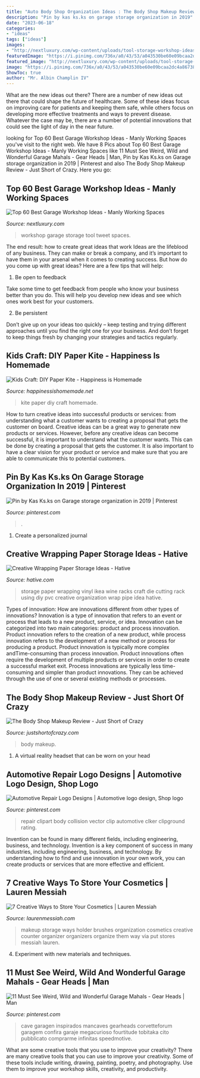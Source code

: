 ```yaml
---
title: "Auto Body Shop Organization Ideas : The Body Shop Makeup Review"
description: "Pin by kas ks.ks on garage storage organization in 2019"
date: "2023-06-18"
categories:
- "ideas"
tags: ["ideas"]
images:
- "http://nextluxury.com/wp-content/uploads/tool-storage-workshop-ideas.jpg"
featuredImage: "https://i.pinimg.com/736x/a0/43/53/a043530be60e09bcaa2dc4a8673800b3.jpg"
featured_image: "http://nextluxury.com/wp-content/uploads/tool-storage-workshop-ideas.jpg"
image: "https://i.pinimg.com/736x/a0/43/53/a043530be60e09bcaa2dc4a8673800b3.jpg"
ShowToc: true
author: "Mr. Albin Champlin IV"
---
```



What are the new ideas out there?
There are a number of new ideas out there that could shape the future of healthcare. Some of these ideas focus on improving care for patients and keeping them safe, while others focus on developing more effective treatments and ways to prevent disease. Whatever the case may be, there are a number of potential innovations that could see the light of day in the near future.

	

		
looking for Top 60 Best Garage Workshop Ideas - Manly Working Spaces you've visit to the right web. We have 8 Pics about Top 60 Best Garage Workshop Ideas - Manly Working Spaces like 11 Must See Weird, Wild and Wonderful Garage Mahals - Gear Heads | Man, Pin by Kas Ks.ks on Garage storage organization in 2019 | Pinterest and also The Body Shop Makeup Review - Just Short of Crazy. Here you go:
		
    
## Top 60 Best Garage Workshop Ideas - Manly Working Spaces

<img loading=lazy src="http://nextluxury.com/wp-content/uploads/tool-storage-workshop-ideas.jpg" onerror="this.onerror=null;this.src='https://tse1.mm.bing.net/th?id=OIP.DDfjPgyZ9LjpiXnFHLDDVQHaE7&amp;pid=15.1';" alt="Top 60 Best Garage Workshop Ideas - Manly Working Spaces">

_Source: nextluxury.com_

>workshop garage storage tool tweet spaces. 

	

The end result: how to create great ideas that work
Ideas are the lifeblood of any business. They can make or break a company, and it’s important to have them in your arsenal when it comes to creating success. But how do you come up with great ideas? Here are a few tips that will help:
1. Be open to feedback

Take some time to get feedback from people who know your business better than you do. This will help you develop new ideas and see which ones work best for your customers.

2. Be persistent

Don’t give up on your ideas too quickly – keep testing and trying different approaches until you find the right one for your business. And don’t forget to keep things fresh by changing your strategies and tactics regularly.

    
## Kids Craft: DIY Paper Kite - Happiness Is Homemade

<img loading=lazy src="https://i2.wp.com/www.happinessishomemade.net/wp-content/uploads/2013/04/DIY-paper-kite.jpg" onerror="this.onerror=null;this.src='https://tse1.mm.bing.net/th?id=OIP.p76F4-m1NTLZh0pFpgnsfAHaLH&amp;pid=15.1';" alt="Kids Craft: DIY Paper Kite - Happiness is Homemade">

_Source: happinessishomemade.net_

>kite paper diy craft homemade. 

	

How to turn creative ideas into successful products or services: from understanding what a customer wants to creating a proposal that gets the customer on board.
Creative ideas can be a great way to generate new products or services. However, before any creative ideas can become successful, it is important to understand what the customer wants. This can be done by creating a proposal that gets the customer. It is also important to have a clear vision for your product or service and make sure that you are able to communicate this to potential customers.

    
## Pin By Kas Ks.ks On Garage Storage Organization In 2019 | Pinterest

<img loading=lazy src="https://i.pinimg.com/736x/a0/43/53/a043530be60e09bcaa2dc4a8673800b3.jpg" onerror="this.onerror=null;this.src='https://tse4.mm.bing.net/th?id=OIP.wQgoxHNxvDwqQE_RkZgKmQHaJ4&amp;pid=15.1';" alt="Pin by Kas Ks.ks on Garage storage organization in 2019 | Pinterest">

_Source: pinterest.com_

>. 

	

1. Create a personalized journal

    
## Creative Wrapping Paper Storage Ideas - Hative

<img loading=lazy src="https://hative.com/wp-content/uploads/2015/02/wrapping-paper-storage/14-wrapping-paper-storage.jpg" onerror="this.onerror=null;this.src='https://tse2.mm.bing.net/th?id=OIP.FOaWjQqmoD2RIW3GrYC8eAHaLH&amp;pid=15.1';" alt="Creative Wrapping Paper Storage Ideas - Hative">

_Source: hative.com_

>storage paper wrapping vinyl ikea wine racks craft die cutting rack using diy pvc creative organization wrap pipe idea hative. 

	

Types of innovation: How are innovations different from other types of innovations?
Innovation is a type of innovation that refers to an event or process that leads to a new product, service, or idea. Innovation can be categorized into two main categories: product and process innovation. Product innovation refers to the creation of a new product, while process innovation refers to the development of a new method or process for producing a product. 
Product innovation is typically more complex andTime-consuming than process innovation. Product innovations often require the development of multiple products or services in order to create a successful market exit. Process innovations are typically less time-consuming and simpler than product innovations. They can be achieved through the use of one or several existing methods or processes.

    
## The Body Shop Makeup Review - Just Short Of Crazy

<img loading=lazy src="https://www.justshortofcrazy.com/wp-content/uploads/2016/12/body-shop-makeup-3.jpg" onerror="this.onerror=null;this.src='https://tse4.mm.bing.net/th?id=OIP.O8DV5N5TH3EhiOnifDYjDwHaJ3&amp;pid=15.1';" alt="The Body Shop Makeup Review - Just Short of Crazy">

_Source: justshortofcrazy.com_

>body makeup. 

	

1. A virtual reality headset that can be worn on your head

    
## Automotive Repair Logo Designs | Automotive Logo Design, Shop Logo

<img loading=lazy src="https://i.pinimg.com/736x/89/42/33/8942338918c5e2360b63a0bd897a23f8.jpg" onerror="this.onerror=null;this.src='https://tse3.mm.bing.net/th?id=OIP.SI0EO1pxqZBT8APasXIMYQHaGL&amp;pid=15.1';" alt="Automotive Repair Logo Designs | Automotive logo design, Shop logo">

_Source: pinterest.com_

>repair clipart body collision vector clip automotive clker clipground rating. 

	

Invention can be found in many different fields, including engineering, business, and technology.
Invention is a key component of success in many industries, including engineering, business, and technology. By understanding how to find and use innovation in your own work, you can create products or services that are more effective and efficient.

    
## 7 Creative Ways To Store Your Cosmetics | Lauren Messiah

<img loading=lazy src="http://laurenmessiah.com/wp-content/uploads/2014/05/blog+007.jpg" onerror="this.onerror=null;this.src='https://tse2.mm.bing.net/th?id=OIP.F8BKoIvX0Fs1-aGaGjUJEQHaFj&amp;pid=15.1';" alt="7 Creative Ways to Store Your Cosmetics | Lauren Messiah">

_Source: laurenmessiah.com_

>makeup storage ways holder brushes organization cosmetics creative counter organizer organizers organize them way via put stores messiah lauren. 

	

4. Experiment with new materials and techniques.

    
## 11 Must See Weird, Wild And Wonderful Garage Mahals - Gear Heads | Man

<img loading=lazy src="https://i.pinimg.com/originals/b5/64/18/b564180132b207cb82c7e9a6337f1c33.jpg" onerror="this.onerror=null;this.src='https://tse4.mm.bing.net/th?id=OIP.lDy_GII7gNhJ88Ib7pHNLQHaEz&amp;pid=15.1';" alt="11 Must See Weird, Wild and Wonderful Garage Mahals - Gear Heads | Man">

_Source: pinterest.com_

>cave garagen inspirados mancaves gearheads corvetteforum garagem confira garaje megacurioso fourtitude tobitaka cito pubblicato comprarme infinitas speedmotive. 

	

What are some creative tools that you use to improve your creativity?
There are many creative tools that you can use to improve your creativity. Some of these tools include writing, drawing, painting, poetry, and photography. Use them to improve your workshop skills, creativity, and productivity.

